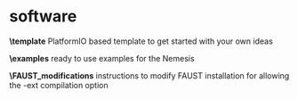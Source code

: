 # software
**\template** PlatformIO based template to get started with your own ideas

**\examples** ready to use examples for the Nemesis

**\FAUST_modifications** instructions to modify FAUST installation for allowing the -ext compilation option

